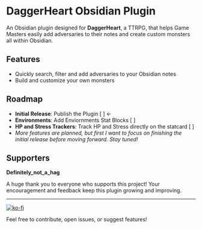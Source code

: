 # DaggerHeart Obsidian Plugin

An Obsidian plugin designed for **DaggerHeart**, a TTRPG, that helps Game Masters easily add adversaries to their notes and create custom monsters all within Obsidian.

## Features

- Quickly search, filter and add adversaries to your Obsidian notes  
- Build and customize your own monsters

## Roadmap

- **Initial Release**: Publish the Plugin [ ] <-
- **Environments**: Add Enviornments Stat Blocks [ ]
- **HP and Stress Trackers**: Track HP and Stress directly on the statcard [ ]
- *More features are planned, but first I want to focus on finishing the initial release before moving forward. Stay tuned!*

## Supporters
**Definitely_not_a_hag**

A huge thank you to everyone who supports this project! Your encouragement and feedback keep this plugin growing and improving.

---
[![ko-fi](https://ko-fi.com/img/githubbutton_sm.svg)](https://ko-fi.com/U7U01IE229)

Feel free to contribute, open issues, or suggest features!


